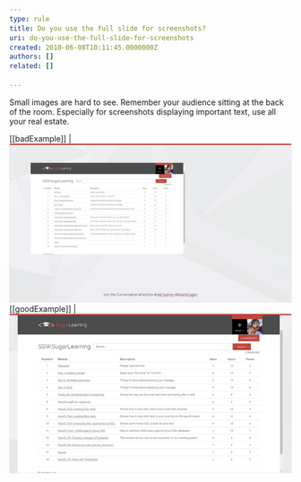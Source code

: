 ```yaml
---
type: rule
title: Do you use the full slide for screenshots?
uri: do-you-use-the-full-slide-for-screenshots
created: 2010-06-08T10:11:45.0000000Z
authors: []
related: []

---
```


Small images are hard to see. Remember your audience sitting at the back of the room. Especially for screenshots displaying important text, use all your real estate. <br>
 
[[badExample]]
| ![the image doesn't cover the whole slide](badSmall.jpg)
[[goodExample]]
| ![Cover the whole slide with your image to make it easier for people to see from the back row](goodbig.jpg)
